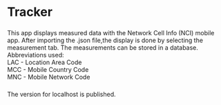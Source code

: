 <h1 align="left">Tracker</h1>

###

<p align="left">This app displays measured data with the Network Cell Info (NCI) mobile app. After importing the .json file,the display is done by selecting the measurement tab. The measurements can be stored in a database.<br>Abbreviations used:<br>LAC - Location Area Code<br>MCC - Mobile Country Code<br>MNC - Mobile Network Code</p>

###

<p align="left">The version for localhost is published.</p>

###
